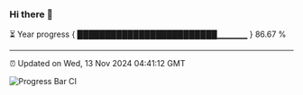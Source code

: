 ### Hi there 👋

⏳ Year progress { █████████████████████████▁▁▁▁▁ } 86.67 %

---

⏰ Updated on Wed, 13 Nov 2024 04:41:12 GMT

![Progress Bar CI](https://github.com/IshwaranRudhara/GIT-ACTION/workflows/Progress%20Bar%20CI/badge.svg)
